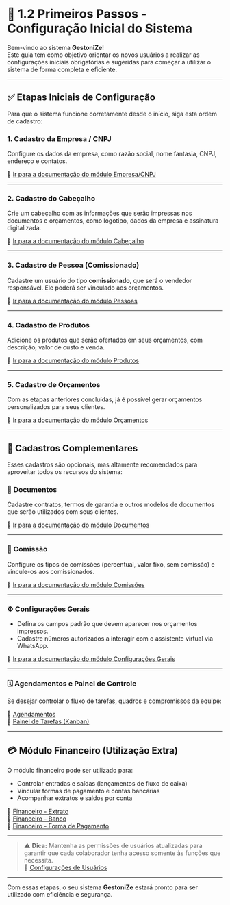 # 🚀 1.2 Primeiros Passos - Configuração Inicial do Sistema

Bem-vindo ao sistema **GestoniZe**!  
Este guia tem como objetivo orientar os novos usuários a realizar as configurações iniciais obrigatórias e sugeridas para começar a utilizar o sistema de forma completa e eficiente.

---

## ✅ Etapas Iniciais de Configuração

Para que o sistema funcione corretamente desde o início, siga esta ordem de cadastro:

### 1. Cadastro da Empresa / CNPJ
Configure os dados da empresa, como razão social, nome fantasia, CNPJ, endereço e contatos.

📄 [Ir para a documentação do módulo Empresa/CNPJ](./16_Configuracoes%20-%20Empresa%20CNPJ.md)

---

### 2. Cadastro do Cabeçalho
Crie um cabeçalho com as informações que serão impressas nos documentos e orçamentos, como logotipo, dados da empresa e assinatura digitalizada.

📄 [Ir para a documentação do módulo Cabeçalho](./15_Configuracoes%20-%20Cabecalho.md)

---

### 3. Cadastro de Pessoa (Comissionado)
Cadastre um usuário do tipo **comissionado**, que será o vendedor responsável. Ele poderá ser vinculado aos orçamentos.

📄 [Ir para a documentação do módulo Pessoas](./9_Cadastros%20-%20Pessoas.md)

---

### 4. Cadastro de Produtos
Adicione os produtos que serão ofertados em seus orçamentos, com descrição, valor de custo e venda.

📄 [Ir para a documentação do módulo Produtos](./11_Cadastros%20-%20Produtos.md)

---

### 5. Cadastro de Orçamentos
Com as etapas anteriores concluídas, já é possível gerar orçamentos personalizados para seus clientes.

📄 [Ir para a documentação do módulo Orçamentos](./5_Orçamentos.md)

---

## 🧩 Cadastros Complementares

Esses cadastros são opcionais, mas altamente recomendados para aproveitar todos os recursos do sistema:

### 📑 Documentos
Cadastre contratos, termos de garantia e outros modelos de documentos que serão utilizados com seus clientes.

📄 [Ir para a documentação do módulo Documentos](./10_Cadastros%20-%20Documentos.md)

---

### 💼 Comissão
Configure os tipos de comissões (percentual, valor fixo, sem comissão) e vincule-os aos comissionados.

📄 [Ir para a documentação do módulo Comissões](./17_Configuracoes%20-%20Comissoes.md)

---

### ⚙️ Configurações Gerais
- Defina os campos padrão que devem aparecer nos orçamentos impressos.
- Cadastre números autorizados a interagir com o assistente virtual via WhatsApp.

📄 [Ir para a documentação do módulo Configurações Gerais](./19_Configuracoes%20-%20Gerais.md)

---

### 🗓️ Agendamentos e Painel de Controle
Se desejar controlar o fluxo de tarefas, quadros e compromissos da equipe:

📄 [Agendamentos](./6_Controle%20-%20Agendamentos.md)  
📄 [Painel de Tarefas (Kanban)](./8_Controle%20-%20Painel%20de%20Tarefas.md)

---

## 💳 Módulo Financeiro (Utilização Extra)

O módulo financeiro pode ser utilizado para:

- Controlar entradas e saídas (lançamentos de fluxo de caixa)
- Vincular formas de pagamento e contas bancárias
- Acompanhar extratos e saldos por conta

📄 [Financeiro - Extrato](./12_Financeiro%20-%20Extrato.md)  
📄 [Financeiro - Banco](./13_Financeiro%20-%20Banco.md)  
📄 [Financeiro - Forma de Pagamento](./14_Financeiro%20-%20Forma%20de%20Pagam....md)

---

> ⚠️ **Dica:** Mantenha as permissões de usuários atualizadas para garantir que cada colaborador tenha acesso somente às funções que necessita.  
> 📄 [Configurações de Usuários](./18_Configuracoes%20-%20Usuario.md)

---

Com essas etapas, o seu sistema **GestoniZe** estará pronto para ser utilizado com eficiência e segurança.

